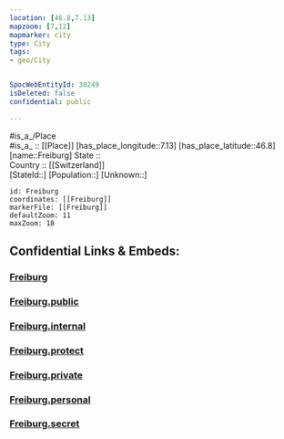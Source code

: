 ```yaml
---
location: [46.8,7.13] 
mapzoom: [7,12] 
mapmarker: city 
type: City
tags:
- geo/City


SpocWebEntityId: 30249
isDeleted: false
confidential: public

---
```

#is_a_/Place  
#is_a_ :: [[Place]] 
[has_place_longitude::7.13] 
[has_place_latitude::46.8] 
[name::Freiburg] 
State ::  
Country :: [[Switzerland]]  
[StateId::] 
[Population::] 
[Unknown::] 


```leaflet
id: Freiburg
coordinates: [[Freiburg]] 
markerFile: [[Freiburg]] 
defaultZoom: 11 
maxZoom: 18
```


## Confidential Links & Embeds: 

### [Freiburg](/_Standards/Earth/Continent/Europe/Europe~Central/Switzerland/Switzerland~Cantons/Fribourg/City/Freiburg.md) 

### [Freiburg.public](/_public/Earth/Continent/Europe/Europe~Central/Switzerland/Switzerland~Cantons/Fribourg/City/Freiburg.public.md) 

### [Freiburg.internal](/_internal/Earth/Continent/Europe/Europe~Central/Switzerland/Switzerland~Cantons/Fribourg/City/Freiburg.internal.md) 

### [Freiburg.protect](/_protect/Earth/Continent/Europe/Europe~Central/Switzerland/Switzerland~Cantons/Fribourg/City/Freiburg.protect.md) 

### [Freiburg.private](/_private/Earth/Continent/Europe/Europe~Central/Switzerland/Switzerland~Cantons/Fribourg/City/Freiburg.private.md) 

### [Freiburg.personal](/_personal/Earth/Continent/Europe/Europe~Central/Switzerland/Switzerland~Cantons/Fribourg/City/Freiburg.personal.md) 

### [Freiburg.secret](/_secret/Earth/Continent/Europe/Europe~Central/Switzerland/Switzerland~Cantons/Fribourg/City/Freiburg.secret.md)

